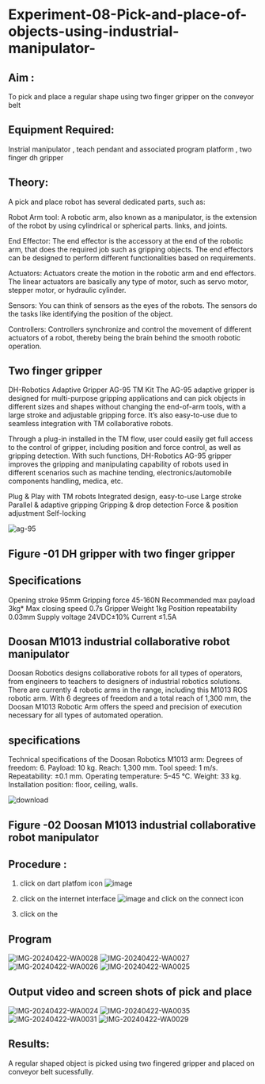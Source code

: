 # Experiment-08-Pick-and-place-of-objects-using-industrial-manipulator-

## Aim :
To pick and place a regular shape using two finger gripper on the conveyor belt 
## Equipment Required: 
Instrial manipulator , teach pendant and associated program platform , two finger dh gripper 
      
## Theory: 

A pick and place robot has several dedicated parts, such as:

Robot Arm tool: A robotic arm, also known as a manipulator, is the extension of the robot by using cylindrical or spherical parts. links, and joints.

End Effector: The end effector is the accessory at the end of the robotic arm, that does the required job such as gripping objects. The end effectors can be designed to perform different functionalities based on requirements.

Actuators: Actuators create the motion in the robotic arm and end effectors. The linear actuators are basically any type of motor, such as servo motor, stepper motor, or hydraulic cylinder.

Sensors: You can think of sensors as the eyes of the robots. The sensors do the tasks like identifying the position of the object.

Controllers: Controllers synchronize and control the movement of different actuators of a robot, thereby being the brain behind the smooth robotic operation.


## Two finger gripper 

DH-Robotics
Adaptive Gripper AG-95 TM Kit
The AG-95 adaptive gripper is designed for multi-purpose gripping applications and can pick objects in different sizes and shapes without changing the end-of-arm tools, with a large stroke and adjustable gripping force. It’s also easy-to-use due to seamless integration with TM collaborative robots.

Through a plug-in installed in the TM flow, user could easily get full access to the control of gripper, including position and force control, as well as gripping detection. With such functions, DH-Robotics AG-95 gripper improves the gripping and manipulating capability of robots used in different scenarios such as machine tending, electronics/automobile components handling, medica, etc.

Plug & Play with TM robots
Integrated design, easy-to-use
Large stroke
Parallel & adaptive gripping
Gripping & drop detection
Force & position adjustment
Self-locking

![ag-95](https://user-images.githubusercontent.com/36288975/201618444-9b5a4749-9663-464d-814b-170217763a76.png)
## Figure -01 DH gripper with two finger gripper 

## Specifications

Opening stroke	95mm
Gripping force 	45-160N
Recommended max payload	3kg*
Max closing speed	0.7s
Gripper Weight	1kg
Position repeatability	0.03mm
Supply voltage	24VDC±10%
Current	≤1.5A



## Doosan M1013 industrial collaborative robot manipulator 
Doosan Robotics designs collaborative robots for all types of operators, from engineers to teachers to designers of industrial robotics solutions. There are currently 4 robotic arms in the range, including this M1013 ROS robotic arm. With 6 degrees of freedom and a total reach of 1,300 mm, the Doosan M1013 Robotic Arm offers the speed and precision of execution necessary for all types of automated operation.

## specifications 
Technical specifications of the Doosan Robotics M1013 arm:
Degrees of freedom: 6.
Payload: 10 kg.
Reach: 1,300 mm.
Tool speed: 1 m/s.
Repeatability: ±0.1 mm.
Operating temperature: 5–45 °C.
Weight: 33 kg.
Installation position: floor, ceiling, walls.



![download](https://user-images.githubusercontent.com/36288975/201624230-89cc83ff-cecd-49ea-84c6-c67066e9d157.jpg)

## Figure -02 Doosan M1013 industrial collaborative robot manipulator 

## Procedure : 

1. click on dart platfom icon ![image](https://user-images.githubusercontent.com/36288975/201621038-f1248586-5c20-40fd-8a74-68c7d8b44939.png)
2. click on the internet interface 
![image](https://user-images.githubusercontent.com/36288975/201621235-3b8b46a9-3c19-4207-9ea2-6a7954eb6135.png)
and click on the connect icon 

3. click on the 






## Program


![IMG-20240422-WA0028](https://github.com/Prajin19/Experiment-08-Pick-and-place-of-objects-using-industrial-manipulator-/assets/144979377/e9a444ff-5190-4031-8601-e66ee8d92b42)
![IMG-20240422-WA0027](https://github.com/Prajin19/Experiment-08-Pick-and-place-of-objects-using-industrial-manipulator-/assets/144979377/c6a70af2-6d23-43e5-aba7-f37057c19d8f)
![IMG-20240422-WA0026](https://github.com/Prajin19/Experiment-08-Pick-and-place-of-objects-using-industrial-manipulator-/assets/144979377/f0c56193-8ca0-40ab-a194-12b93cbd41f1)
![IMG-20240422-WA0025](https://github.com/Prajin19/Experiment-08-Pick-and-place-of-objects-using-industrial-manipulator-/assets/144979377/b5b7a18c-429e-4561-98bb-a055c61cb373)












## Output video and screen shots of pick and place 

![IMG-20240422-WA0024](https://github.com/Prajin19/Experiment-08-Pick-and-place-of-objects-using-industrial-manipulator-/assets/144979377/2a5be189-1f3d-4f19-8c9c-c15ed167637e)
![IMG-20240422-WA0035](https://github.com/Prajin19/Experiment-08-Pick-and-place-of-objects-using-industrial-manipulator-/assets/144979377/39897c90-4a30-4515-aaea-fe5251f62107)
![IMG-20240422-WA0031](https://github.com/Prajin19/Experiment-08-Pick-and-place-of-objects-using-industrial-manipulator-/assets/144979377/923399ea-b34e-4376-a327-9e5f615ff097)
![IMG-20240422-WA0029](https://github.com/Prajin19/Experiment-08-Pick-and-place-of-objects-using-industrial-manipulator-/assets/144979377/71d9fd43-7d49-4908-b224-4bef4ec24acd)





## Results: 
A regular shaped object is picked using two fingered gripper and placed on conveyor belt sucessfully.






